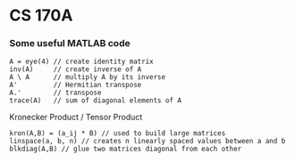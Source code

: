 # CS 170A 

### Some useful MATLAB code
```
A = eye(4) // create identity matrix 
inv(A)     // create inverse of A
A \ A      // multiply A by its inverse
A'         // Hermitian transpose
A.'        // transpose 
trace(A)   // sum of diagonal elements of A
```  
Kronecker Product / Tensor Product  
```
kron(A,B) = (a_ij * B) // used to build large matrices
linspace(a, b, n) // creates n linearly spaced values between a and b
blkdiag(A,B) // glue two matrices diagonal from each other
```  